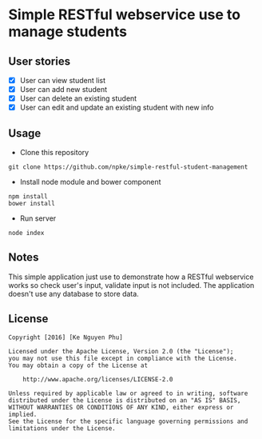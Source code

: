 # Simple RESTful webservice use  to manage students

## User stories
* [x] User can view student list
* [x] User can add new student
* [x] User can delete an existing student
* [x] User can edit and update an existing student with new info

## Usage

* Clone this repository

```git
git clone https://github.com/npke/simple-restful-student-management
```

* Install node module and bower component

```terminal
npm install
bower install
```

* Run server

```terminal
node index
```

## Notes

This simple application just use to demonstrate how a RESTful webservice works so check user's input, validate input is not included.
The application doesn't use any database to store data.


## License

    Copyright [2016] [Ke Nguyen Phu]

    Licensed under the Apache License, Version 2.0 (the "License");
    you may not use this file except in compliance with the License.
    You may obtain a copy of the License at

        http://www.apache.org/licenses/LICENSE-2.0

    Unless required by applicable law or agreed to in writing, software
    distributed under the License is distributed on an "AS IS" BASIS,
    WITHOUT WARRANTIES OR CONDITIONS OF ANY KIND, either express or implied.
    See the License for the specific language governing permissions and
    limitations under the License.